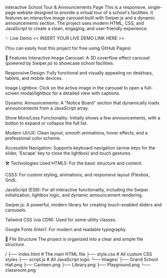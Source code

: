 Interactive School Tour & Announcements Page
This is a responsive, single-page website designed to provide a virtual tour of a school's facilities. It features an interactive image carousel built with Swiper.js and a dynamic announcements section. The project uses modern HTML, CSS, and JavaScript to create a clean, engaging, and user-friendly experience.

✨ Live Demo
<< INSERT YOUR LIVE DEMO LINK HERE >>

(You can easily host this project for free using GitHub Pages)

🚀 Features
Interactive Image Carousel: A 3D coverflow effect carousel (powered by Swiper.js) to showcase school facilities.

Responsive Design: Fully functional and visually appealing on desktops, tablets, and mobile devices.

Image Lightbox: Click on the active image in the carousel to open a full-screen modal/lightbox for a detailed view with captions.

Dynamic Announcements: A "Notice Board" section that dynamically loads announcements from a JavaScript array.

Show More/Less Functionality: Initially shows a few announcements, with a button to expand or collapse the full list.

Modern UI/UX: Clean layout, smooth animations, hover effects, and a professional color scheme.

Accessible Navigation: Supports keyboard navigation (arrow keys for the slider, 'Escape' key to close the lightbox) and touch gestures.

🛠️ Technologies Used
HTML5: For the basic structure and content.

CSS3: For custom styling, animations, and responsive layout (Flexbox, Grid).

JavaScript (ES6): For all interactive functionality, including the Swiper initialization, lightbox logic, and dynamic announcement rendering.

Swiper.js: A powerful, modern library for creating touch-enabled sliders and carousels.

Tailwind CSS (via CDN): Used for some utility classes.

Google Fonts (Inter): For modern and readable typography.

📂 File Structure
The project is organized into a clear and simple file structure.

 /
 ├── index.html         # The main HTML file
 ├── style.css          # All custom CSS styles
 ├── script.js          # All JavaScript logic
 └── Images/
     ├── Grand School Hall.png
     ├── Canteen.png
     ├── Library.png
     ├── Playground.png
     └── classroom.png
